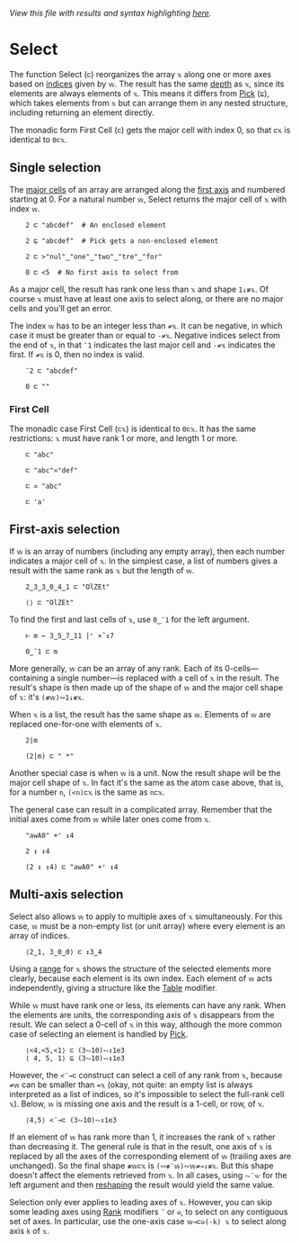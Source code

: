 *View this file with results and syntax highlighting [here](https://saltytine.github.io/BQN/doc/select.html).*

# Select

<!--GEN
d ← 48‿58

rc ← At "class=code|stroke-width=1.5|rx=12"
Ge ← "g"⊸At⊸Enc
g  ← "font-family=BQN,monospace|font-size=22px|text-anchor=middle"
cg ← "font-size=18px|text-anchor=end"
lg ← "class=lilac|stroke-width=2|stroke-linecap=round"
ig ← "fill=currentColor|font-size=12|opacity=0.75"

xt ← '''(Highlight∾∾⊣)¨"select"
wt ← Highlight∘•Repr¨ wv ← 2‿1‿1‿5

Text ← ("text" Attr "dy"‿"0.32em"∾(Pos d⊸×))⊸Enc
Line ← "line" Elt ("xy"≍⌜"12")≍˘○⥊ ·FmtNum d⊸×
Rp ← Pos⊸∾⟜("width"‿"height"≍˘FmtNum)○(d⊸×)

tx‿tw ← ↕∘≠¨ xt‿wt ⋄ y ← 0.6+↕3
dim ← ⟨1.8+≠xt, ≠y⟩ ⋄ sh ← ¯2‿0
tp ← (1‿2/tx‿tw) ≍¨¨ y

((∾˜d)×((-∾+˜)1.1‿0.3)+sh∾dim) SVG g Ge ⟨
  "rect" Elt rc ∾ sh Rp dim
  lg Ge Line¨ (≍˘⟜-0.2≍˜0.08×·÷´-˝˘)⊸+¨ ∾(⟨wv⊏tx,tw⟩≍¨¨<tw)≍¨⟜<¨<˘2↕y
  (∾tp) Text¨ ∾⟨xt,wt,wv⊏xt⟩
  ig Ge (-⟜0‿0.33¨⊑tp) Text¨ •Repr¨ ↕≠xt
  cg Ge (¯0.8≍¨y) Text⟜Highlight¨ "𝕩"‿"𝕨  "‿"𝕨⊏𝕩"
⟩
-->

The function Select (`⊏`) reorganizes the array `𝕩` along one or more axes based on [indices](indices.md) given by `𝕨`. The result has the same [depth](depth.md) as `𝕩`, since its elements are always elements of `𝕩`. This means it differs from [Pick](pick.md) (`⊑`), which takes elements from `𝕩` but can arrange them in any nested structure, including returning an element directly.

The monadic form First Cell (`⊏`) gets the major cell with index 0, so that `⊏𝕩` is identical to `0⊏𝕩`.

## Single selection

The [major cells](array.md#cells) of an array are arranged along the [first axis](leading.md) and numbered starting at 0. For a natural number `𝕨`, Select returns the major cell of `𝕩` with index `𝕨`.

        2 ⊏ "abcdef"  # An enclosed element

        2 ⊑ "abcdef"  # Pick gets a non-enclosed element

        2 ⊏ >"nul"‿"one"‿"two"‿"tre"‿"for"

        0 ⊏ <5  # No first axis to select from

As a major cell, the result has rank one less than `𝕩` and shape `1↓≢𝕩`. Of course `𝕩` must have at least one axis to select along, or there are no major cells and you'll get an error.

The index `𝕨` has to be an integer less than `≠𝕩`. It can be negative, in which case it must be greater than or equal to `-≠𝕩`. Negative indices select from the end of `𝕩`, in that `¯1` indicates the last major cell and `-≠𝕩` indicates the first. If `≠𝕩` is 0, then no index is valid.

        ¯2 ⊏ "abcdef"

        0 ⊏ ""

### First Cell

The monadic case First Cell (`⊏𝕩`) is identical to `0⊏𝕩`. It has the same restrictions: `𝕩` must have rank 1 or more, and length 1 or more.

        ⊏ "abc"

        ⊏ "abc"≍"def"

        ⊏ ≍ "abc"

        ⊏ 'a'

## First-axis selection

If `𝕨` is an array of numbers (including any empty array), then each number indicates a major cell of `𝕩`. In the simplest case, a list of numbers gives a result with the same rank as `𝕩` but the length of `𝕨`.

        2‿3‿3‿0‿4‿1 ⊏ "OlZEt"

        ⟨⟩ ⊏ "OlZEt"

To find the first and last cells of `𝕩`, use `0‿¯1` for the left argument.

        ⊢ m ← 3‿5‿7‿11 |⌜ ×˜↕7

        0‿¯1 ⊏ m

More generally, `𝕨` can be an array of any rank. Each of its 0-cells—containing a single number—is replaced with a cell of `𝕩` in the result. The result's shape is then made up of the shape of `𝕨` and the major cell shape of `𝕩`: it's `(≢𝕨)∾1↓≢𝕩`.

When `𝕩` is a list, the result has the same shape as `𝕨`. Elements of `𝕨` are replaced one-for-one with elements of `𝕩`.

        2|m

        (2|m) ⊏ " *"

Another special case is when `𝕨` is a unit. Now the result shape will be the major cell shape of `𝕩`. In fact it's the same as the atom case above, that is, for a number `n`, `(<n)⊏𝕩` is the same as `n⊏𝕩`.

The general case can result in a complicated array. Remember that the initial axes come from `𝕨` while later ones come from `𝕩`.

        "awA0" +⌜ ↕4

        2 ↕ ↕4

        (2 ↕ ↕4) ⊏ "awA0" +⌜ ↕4

## Multi-axis selection

Select also allows `𝕨` to apply to multiple axes of `𝕩` simultaneously. For this case, `𝕨` must be a non-empty list (or unit array) where every element is an array of indices.

        ⟨2‿1, 3‿0‿0⟩ ⊏ ↕3‿4

Using a [range](range.md) for `𝕩` shows the structure of the selected elements more clearly, because each element is its own index. Each element of `𝕨` acts independently, giving a structure like the [Table](map.md#table) modifier.

While `𝕨` must have rank one or less, its elements can have any rank. When the elements are units, the corresponding axis of `𝕩` disappears from the result. We can select a 0-cell of `𝕩` in this way, although the more common case of selecting an element is handled by [Pick](pick.md).

        ⟨<4,<5,<1⟩ ⊏ (3⥊10)⥊↕1e3
        ⟨ 4, 5, 1⟩ ⊑ (3⥊10)⥊↕1e3

However, the `<¨⊸⊏` construct can select a cell of any rank from `𝕩`, because `≠𝕨` can be smaller than `=𝕩` (okay, not quite: an empty list is always interpreted as a list of indices, so it's impossible to select the full-rank cell `𝕩`). Below, `𝕨` is missing one axis and the result is a 1-cell, or row, of `𝕩`.

        ⟨4,5⟩ <¨⊸⊏ (3⥊10)⥊↕1e3

If an element of `𝕨` has rank more than 1, it increases the rank of `𝕩` rather than decreasing it. The general rule is that in the result, one axis of `𝕩` is replaced by all the axes of the corresponding element of `𝕨` (trailing axes are unchanged). So the final shape `≢𝕨⊏𝕩` is `(∾≢¨𝕨)∾𝕨≠⊸↓≢𝕩`. But this shape doesn't affect the elements retrieved from `𝕩`. In all cases, using `⥊¨𝕨` for the left argument and then [reshaping](reshape.md) the result would yield the same value.

Selection only ever applies to leading axes of `𝕩`. However, you can skip some leading axes using [Rank](rank.md) modifiers `˘` or `⎉`, to select on any contiguous set of axes. In particular, use the one-axis case `𝕨⊸⊏⎉(-k) 𝕩` to select along axis `k` of `𝕩`.
